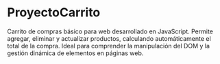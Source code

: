 # ProyectoCarrito
Carrito de compras básico para web desarrollado en JavaScript. Permite agregar, eliminar y actualizar productos, calculando automáticamente el total de la compra. Ideal para comprender la manipulación del DOM y la gestión dinámica de elementos en páginas web.
